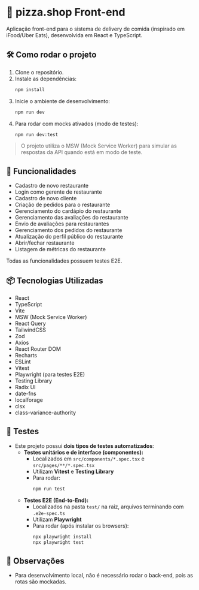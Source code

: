 # 🍕 pizza.shop Front-end

Aplicação front-end para o sistema de delivery de comida (inspirado em iFood/Uber Eats), desenvolvida em React e TypeScript.


## 🛠️ Como rodar o projeto

1. Clone o repositório.
2. Instale as dependências:
   ```bash
   npm install
   ```
3. Inicie o ambiente de desenvolvimento:
   ```bash
   npm run dev
   ```
4. Para rodar com mocks ativados (modo de testes):
   ```bash
   npm run dev:test
   ```

> O projeto utiliza o MSW (Mock Service Worker) para simular as respostas da API quando está em modo de teste.

## 🎯 Funcionalidades

- Cadastro de novo restaurante
- Login como gerente de restaurante
- Cadastro de novo cliente
- Criação de pedidos para o restaurante
- Gerenciamento do cardápio do restaurante
- Gerenciamento das avaliações do restaurante
- Envio de avaliações para restaurantes
- Gerenciamento dos pedidos do restaurante
- Atualização do perfil público do restaurante
- Abrir/fechar restaurante
- Listagem de métricas do restaurante

Todas as funcionalidades possuem testes E2E.

## 📦 Tecnologias Utilizadas

- React
- TypeScript
- Vite
- MSW (Mock Service Worker)
- React Query
- TailwindCSS
- Zod
- Axios
- React Router DOM
- Recharts
- ESLint
- Vitest
- Playwright (para testes E2E)
- Testing Library
- Radix UI
- date-fns
- localforage
- clsx
- class-variance-authority

## 🧪 Testes

- Este projeto possui **dois tipos de testes automatizados**:
  - **Testes unitários e de interface (componentes):**
    - Localizados em `src/components/*.spec.tsx` e `src/pages/**/*.spec.tsx`
    - Utilizam **Vitest** e **Testing Library**
    - Para rodar:
      ```bash
      npm run test
      ```
  - **Testes E2E (End-to-End):**
    - Localizados na pasta `test/` na raiz, arquivos terminando com `.e2e-spec.ts`
    - Utilizam **Playwright**
    - Para rodar (após instalar os browsers):
      ```bash
      npx playwright install
      npx playwright test
      ```

## 📝 Observações

- Para desenvolvimento local, não é necessário rodar o back-end, pois as rotas são mockadas.
